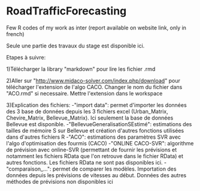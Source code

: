 # RoadTrafficForecasting
Few R codes of my work as inter (report available on website link, only in french)


Seule une partie des travaux du stage est disponible ici.

Etapes à suivre:

1)Télécharger la library "markdown" pour lire les fichier .rmd

2)Aller sur "http://www.midaco-solver.com/index.php/download" pour télécharger l'extension de l'algo CACO.
Changer le nom du fichier dans "ACO.rmd" si necessaire.
Mettre l'extension dans le workspace

3)Explication des fichiers:
-"import data": permet d'importer les données des 3 base de données depuis les 3 fichiers excel (Urban_Matrix,
Chevire_Matrix, Bellevue_Matrix). Ici seulement la base de données Bellevue est disponible.
-"BellevueGeneralisationSEstimé": estimations des tailles de mémoire S sur Bellevue et création d'autres fonctions utilisées dans d'autres fichiers R
-"ACO": estimations des paramètres SVR avec l'algo d'optimisation des fourmis (CACO)
-"ONLINE CACO-SVR": algorithme de prévision avec online-SVR (permettant de fournir les prévisions et notamment les fichiers RData que l'on retrouve dans le fichier RData) et autres fonctions. Les fichiers RData ne sont pas disponibles ici.
-"comparaison_...": permet de comparer les modèles. Importation des données depuis les prévisions de vitesses au début. Données des autres méthodes de prévisions non disponibles ici
